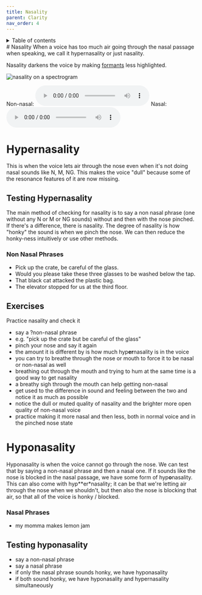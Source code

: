 ```yaml
---
title: Nasality
parent: Clarity
nav_order: 4
---
```

<details closed markdown="block">
  <summary>
    Table of contents
  </summary>
{: .text-delta }
1. TOC
{:toc}
</details>
# Nasality
When a voice has too much air going through the nasal passage when speaking, we call it hypernasality or just nasality.

Nasality darkens the voice by making [formants](/wiki/pages/resonance/#formants) less highlighted.

![nasality on a spectrogram](/img/spec-nasalcomparison.jpg)

Non-nasal:
<audio controls> <source src="/audio/nasality-without.ogg" type="audio/ogg"> Your browser does not support the audio element. </audio>
Nasal:
<audio controls> <source src="/audio/nasality-with.ogg" type="audio/ogg"> Your browser does not support the audio element. </audio>

# Hyp**er**nasality
This is when the voice lets air through the nose even when it's not doing nasal sounds like N, M, NG. This makes the voice "dull" because some of the resonance features of it are now missing.

## Testing Hyp**er**nasality
The main method of checking for nasality is to say a non nasal phrase (one without any N or M or NG sounds) without and then with the nose pinched. If there's a difference, there is nasality. The degree of nasality is how "honky" the sound is when we pinch the nose. We can then reduce the honky-ness intuitively or use other methods.

### Non Nasal Phrases
- Pick up the crate, be careful of the glass.
- Would you please take these three glasses to be washed below the tap.
- That black cat attacked the plastic bag.
- The elevator stopped for us at the third floor.

## Exercises
Practice nasality and check it
- say a ?non-nasal phrase
- e.g. "pick up the crate but be careful of the glass"
- pinch your nose and say it again
- the amount it is different by is how much hyp**er**nasality is in the voice
- you can try to breathe through the nose or mouth to force it to be nasal or non-nasal as well
- breathing out through the mouth and trying to hum at the same time is a good way to get nasality
- a breathy sigh through the mouth can help getting non-nasal
- get used to the difference in sound and feeling between the two and notice it as much as possible
- notice the dull or muted quality of nasality and the brighter more open quality of non-nasal voice
- practice making it more nasal and then less, both in normal voice and in the pinched nose state

# Hyp**o**nasality
Hyponasality is when the voice cannot go through the nose. We can test that by saying a non-nasal phrase and then a nasal one. If it sounds like the nose is blocked in the nasal passage, we have some form of hyp**o**nasality. This can also come with hyp**er*nasality; it can be that we're letting air through the nose when we shouldn't, but then also the nose is blocking that air, so that all of the voice is honky / blocked.

### Nasal Phrases
- my momma makes lemon jam

## Testing hyp**o**nasality
- say a non-nasal phrase
- say a nasal phrase
- if only the nasal phrase sounds honky, we have hyponasality
- if both sound honky, we have hyponasality and hypernasality simultaneously
